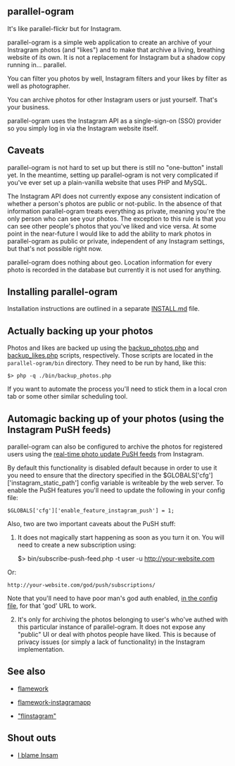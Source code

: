 parallel-ogram
--

It's like parallel-flickr but for Instagram.

parallel-ogram is a simple web application to create an archive of your
Instragram photos (and "likes") and to make that archive a living, breathing
website of its own. It is not a replacement for Instagram but a shadow copy
running in... parallel.

You can filter you photos by well, Instagram filters and your likes by filter as
well as photographer.

You can archive photos for other Instagram users or just yourself. That's your
business.

parallel-ogram uses the Instagram API as a single-sign-on (SSO) provider so you
simply log in via the Instagram website itself.

Caveats
--

parallel-ogram is not hard to set up but there is still no "one-button" install
yet. In the meantime, setting up parallel-ogram is not very complicated if you've
ever set up a plain-vanilla website that uses PHP and MySQL.

The Instagram API does not currently expose any consistent indication of whether
a person's photos are public or not-public. In the absence of that information
parallel-ogram treats everything as private, meaning you're the only person who can see your photos. The exception to this
rule is that you can see other people's photos that you've liked and vice
versa. At some point in the near-future I would like to add the ability to mark
photos 
in parallel-ogram as public or private, independent of any Instagram settings,
but that's not possible right now.

parallel-ogram does nothing about geo. Location information for every photo is
recorded in the database but currently 
it is not used for anything.

Installing parallel-ogram
--

Installation instructions are outlined in a separate [INSTALL.md](https://github.com/straup/parallel-ogram/blob/master/INSTALL.md) file.

Actually backing up your photos
--

Photos and likes are backed up using the
[backup_photos.php](https://github.com/straup/parallel-ogram/blob/master/bin/backup_photos.php)
and
[backup_likes.php](https://github.com/straup/parallel-ogram/blob/master/bin/backup_likes.php)
scripts, respectively. Those scripts are located in the `parallel-ogram/bin`
directory. They need to be run by hand, like this:

	$> php -q ./bin/backup_photos.php
	
If you want to automate the process you'll need to stick them in a local cron
tab or some other similar scheduling tool.

Automagic backing up of your photos (using the Instagram PuSH feeds)
--

parallel-ogram can also be configured to archive the photos for registered users
using the
[real-time photo update PuSH feeds](http://instagram.com/developer/realtime/)
from Instagram.

By default this functionality is disabled  default because in order to use it
you need to ensure that the directory specified in the
$GLOBALS['cfg']['instagram_static_path'] config variable is writeable by the web
server. To enable the PuSH features you'll need to update the following in your
config file: 

	$GLOBALS['cfg']['enable_feature_instagram_push'] = 1;

Also, two are two important caveats about the PuSH stuff:

1) It does not magically start happening as soon as you turn it on. You will
need to create a new subscription using: 

	$> bin/subscribe-push-feed.php -t user -u http://your-website.com
	
Or:

	http://your-website.com/god/push/subscriptions/

Note that you'll need to have poor man's god auth enabled,
[in the config file](https://github.com/straup/parallel-ogram/blob/master/www/include/config.php.example),
for that 'god' URL to work.

2) It's only for archiving the photos belonging to user's who've authed with
this particular instance of parallel-ogram. It does not expose any "public" UI
or deal with photos people have liked. This is because of privacy issues (or
simply a lack of functionality) in the Instagram implementation.

See also
--

* [flamework](https://github.com/straup/flamework)

* [flamework-instagramapp](https://github.com/straup/flamework-instagramapp)

* ["flinstagram"](https://gist.github.com/1926097)

Shout outs
--

* [I blame Insam](https://github.com/tominsam/instabackup)
